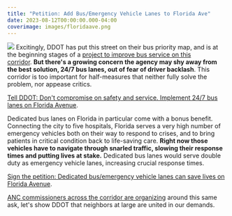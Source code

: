 ```yaml
---
title: "Petition: Add Bus/Emergency Vehicle Lanes to Florida Ave"
date: 2023-08-12T00:00:00.000-04:00
coverimage: images/floridaave.png
---
```

![](images/floridaave.png)
Excitingly, DDOT has put this street on their bus priority map, and is at the beginning stages of a [project to improve bus service on this corridor](https://buspriority.ddot.dc.gov/pages/floridaavenwne). **But there's a growing concern the agency may shy away from the best solution, 24/7 bus lanes, out of fear of driver backlash**. This corridor is too important for half-measures that neither fully solve the problem, nor appease critics.

[Tell DDOT: Don't compromise on safety and service. Implement 24/7 bus lanes on Florida Avenue](https://mailchi.mp/a7665b75788b/florida-avenue-bus-lane).

Dedicated bus lanes on Florida in particular come with a bonus benefit. Connecting the city to five hospitals, Florida serves a very high number of emergency vehicles both on their way to respond to crises, and to bring patients in critical condition back to life-saving care. **Right now those vehicles have to navigate through snarled traffic, slowing their response times and putting lives at stake.** Dedicated bus lanes would serve double duty as emergency vehicle lanes, increasing crucial response times.

[Sign the petition: Dedicated bus/emergency vehicle lanes can save lives on Florida Avenue](https://mailchi.mp/a7665b75788b/florida-avenue-bus-lane).

[ANC commissioners across the corridor are organizing](https://docs.google.com/document/d/1N7536lnRkbrf6GWgqLdHrZz8DAfsaGJ8_0j5jTysuyQ/edit) around this same ask, let's show DDOT that neighbors at large are united in our demands.
